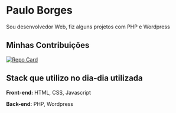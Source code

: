
# Paulo Borges  

Sou desenvolvedor Web, fiz alguns projetos com PHP e Wordpress








## Minhas Contribuições
[![Repo Card](https://github-readme-stats.vercel.app/api/pin/?username=pbarret97&repo=dio-lab-open-source&bg_color=000&border_color=30A3DC&show_icons=true&icon_color=30A3DC&title_color=E94D5F&text_color=FFF)](https://github.com/PauloBorges21/dio-lab-open-source)



## Stack que utilizo no dia-dia utilizada

**Front-end:** HTML, CSS, Javascript

**Back-end:** PHP, Wordpress

